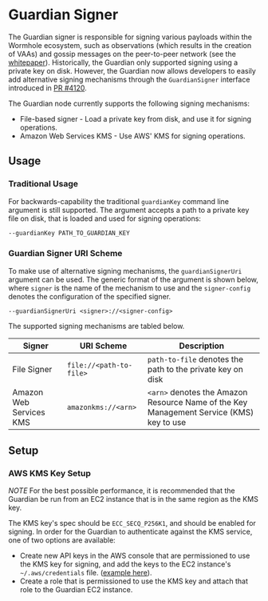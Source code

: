# Guardian Signer

The Guardian signer is responsible for signing various payloads within the Wormhole ecosystem, such as observations (which results in the creation of VAAs) and gossip messages on the peer-to-peer network (see the [whitepaper](../whitepapers/0009_guardian_signer.md)). Historically, the Guardian only supported signing using a private key on disk. However, the Guardian now allows developers to easily add alternative signing mechanisms through the `GuardianSigner` interface introduced in [PR #4120](https://github.com/wormhole-foundation/wormhole/pull/4120).

The Guardian node currently supports the following signing mechanisms:
* File-based signer - Load a private key from disk, and use it for signing operations.
* Amazon Web Services KMS - Use AWS' KMS for signing operations.

## Usage

### Traditional Usage

For backwards-capability the traditional `guardianKey` command line argument is still supported. The argument accepts a path to a private key file on disk, that is loaded and used for signing operations:

```sh
--guardianKey PATH_TO_GUARDIAN_KEY
```

### Guardian Signer URI Scheme

To make use of alternative signing mechanisms, the `guardianSignerUri` argument can be used. The generic format of the argument is shown below, where `signer` is the name of the mechanism to use and the `signer-config` denotes the configuration of the specified signer. 

```
--guardianSignerUri <signer>://<signer-config>
```

The supported signing mechanisms are tabled below.

| Signer | URI Scheme | Description |
|--------|------------|-------------|
| File Signer | `file://<path-to-file>` | `path-to-file` denotes the path to the private key on disk |
| Amazon Web Services KMS | `amazonkms://<arn>` | `<arn>` denotes the Amazon Resource Name of the Key Management Service (KMS) key to use |

## Setup

### AWS KMS Key Setup

_NOTE_ For the best possible performance, it is recommended that the Guardian be run from an EC2 instance that is in the same region as the KMS key.

The KMS key's spec should be `ECC_SECQ_P256K1`, and should be enabled for signing. In order for the Guardian to authenticate against the KMS service, one of two options are available:

* Create new API keys in the AWS console that are permissioned to use the KMS key for signing, and add the keys to the EC2 instance's `~/.aws/credentials` file. ([example here](https://docs.aws.amazon.com/cli/v1/userguide/cli-configure-files.html)).
* Create a role that is permissioned to use the KMS key and attach that role to the Guardian EC2 instance.